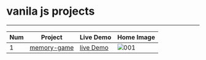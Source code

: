 # vanila js projects
---
| Num | Project | Live Demo | Home Image |
|-----|---------|-----------|------------|
| 1   | [memory-game](https://github.com/fares-ahmedd/vanila-js-projects/tree/main/001-memory-game) | [live Demo](https://memory-game45.netlify.app/)   | ![001](https://github.com/fares-ahmedd/vanila-js-projects/assets/110955622/aab1fbb7-0e05-4fb4-9338-6a0db59e8483) |


